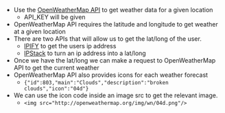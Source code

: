 - Use the [OpenWeatherMap API](https://openweathermap.org/api/one-call-api) to get weather data for a given location
  - API_KEY will be given
- OpenWeatherMap API requires the latitude and longitude to get weather at a given location
- There are two APIs that will allow us to get the lat/long of the user.
  - [IPIFY](https://www.ipify.org) to get the users ip address
  - [IPStack](https://ipstack.com/documentation) to turn an ip address into a lat/long
- Once we have the lat/long we can make a request to OpenWeatherMap API to get the current weather
- OpenWeatherMap API also provides icons for each weather forecast
  - `{"id":803,"main":"Clouds","description":"broken clouds","icon":"04d"}`
- We can use the icon code inside an image src to get the relevant image.
  - `<img src="http://openweathermap.org/img/wn/04d.png"/>`